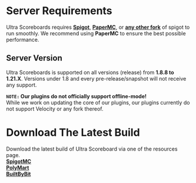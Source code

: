 # Server Requirements
Ultra Scoreboards requires **[Spigot](https://getbukkit.org/download/spigot)**, **[PaperMC](https://papermc.io/downloads)**, or **[any other fork](https://github.com/Anything-Minecraft-Team/anything-minecraft/blob/main/docs/server/info/lists/server_software.md)** of spigot to run smoothly. We recommend using **PaperMC** to ensure the best possible performance.
<br>

## Server Version
Ultra Scoreboards is supported on all versions (release) from **1.8.8 to 1.21.X**. Versions under 1.8 and every pre-release/snapshot will not receive any support.
<br>

**`NOTE:` Our plugins do not officially support offline-mode!**
<br>
While we work on updating the core of our plugins, our plugins currently do not support Velocity or any fork thereof. 
<br>

# Download The Latest Build
Download the latest build of Ultra Scoreboard via one of the resources page.
<br>
**[SpigotMC](https://www.spigotmc.org/resources/ultra-scoreboards.93726/)**
<br>
**[PolyMart](https://polymart.org/product/1401/ultra-scoreboards)**
<br>
**[BuiltByBit](https://builtbybit.com/resources/ultra-scoreboards.20697/)**


